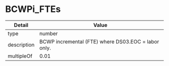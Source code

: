 # BCWPi_FTEs
| Detail | Value |
| ------ | ----- |
| type | number |
| description | BCWP incremental (FTE) where DS03.EOC = labor only. |
| multipleOf | 0.01 |
